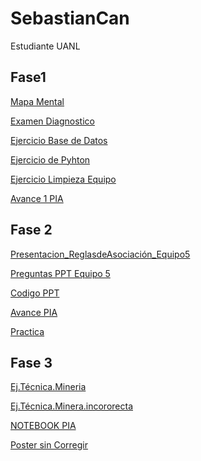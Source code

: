 # SebastianCan
Estudiante UANL

## Fase1
[Mapa Mental](https://github.com/SebastianCanizales/SebastianCan/blob/main/MapaMental_1_1842108.pdf)

[Examen Diagnostico](https://github.com/SebastianCanizales/SebastianCan/blob/main/Examen%20diagnostico.pdf)

[Ejercicio Base de Datos](https://github.com/KatiaOrtiz20/Mineria_de_datos/blob/main/Equipo5-%20Ejercicio%20Base%20de%20Datos.pdf)

[Ejercicio de Pyhton](https://github.com/SebastianCanizales/SebastianCan/blob/main/Ej_Python_1842108.ipynb)

[Ejercicio Limpieza Equipo](https://github.com/KatiaOrtiz20/Mineria_de_datos/blob/main/Ej_Limpieza_Equipo5.ipynb)

[Avance 1 PIA](https://github.com/KatiaOrtiz20/Mineria_de_datos/blob/main/Avance1_PIA_Equipo5.ipynb)

## Fase 2
[Presentacion_ReglasdeAsociación_Equipo5](https://github.com/KatiaOrtiz20/Mineria_de_datos/blob/main/Presentaci%C3%B3n_ReglasdeAsociaci%C3%B3n_Equipo5.pdf)

[Preguntas PPT Equipo 5](https://github.com/SebastianCanizales/SebastianCan/blob/main/Preguntas_Equipo5.pdf)

[Codigo PPT](https://github.com/lluviaeliiza/Mineria-de-Datos/blob/main/C%C3%B3digo_de_la_presentaci%C3%B3n.ipynb)

[Avance PIA](https://github.com/lluviaeliiza/Mineria-de-Datos/blob/main/Segundo_Avance_PIA.ipynb)

[Practica](https://github.com/KatiaOrtiz20/Mineria_de_datos/blob/main/Pr%C3%A1ctica_Visualizaci%C3%B3n.ipynb)

## Fase 3

[Ej.Técnica.Mineria](https://github.com/SebastianCanizales/SebastianCan/blob/main/Ej_Tecnicas_Mineria.ipynb)

[Ej.Técnica.Minera.incororecta](https://github.com/SebastianCanizales/SebastianCan/blob/main/Ejercicio_de_t%C3%A9cnicas_de_miner%C3%ADa%201era%20base%20(no%20correcta).ipynb)

[NOTEBOOK PIA](https://github.com/KatiaOrtiz20/Mineria_de_datos/blob/main/PREDICCI%C3%93N_DE_INSUFICIENCIA_CARDIACA.ipynb)

[Poster sin Corregir](https://github.com/KatiaOrtiz20/Mineria_de_datos/blob/main/POSTER%20MINERIA.pdf)
